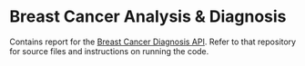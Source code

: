 # Breast Cancer Analysis & Diagnosis

Contains report for the [Breast Cancer Diagnosis API](https://github.com/dhannywi/Diagnosis_API). Refer to that repository for source files and instructions on running the code.
